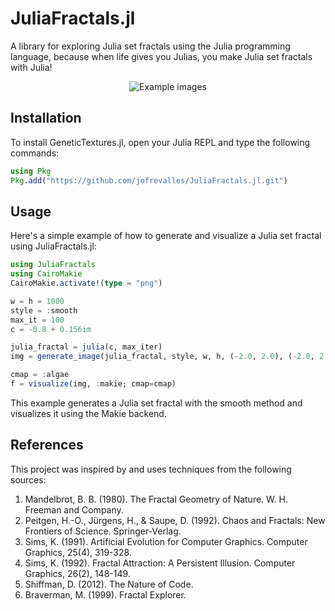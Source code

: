 # JuliaFractals.jl

A library for exploring Julia set fractals using the Julia programming language, because when life gives you Julias, you make Julia set fractals with Julia!

<div style="text-align: center;">
    <img src="./images/example.png" alt="Example images" style="display: inline-block; margin: 0 5px;" />
</div>

## Installation

To install GeneticTextures.jl, open your Julia REPL and type the following commands:

```julia
using Pkg
Pkg.add("https://github.com/jofrevalles/JuliaFractals.jl.git")
```

## Usage
Here's a simple example of how to generate and visualize a Julia set fractal using JuliaFractals.jl:
```julia
using JuliaFractals
using CairoMakie
CairoMakie.activate!(type = "png")

w = h = 1000
style = :smooth
max_it = 100
c = -0.8 + 0.156im

julia_fractal = julia(c, max_iter)
img = generate_image(julia_fractal, style, w, h, (-2.0, 2.0), (-2.0, 2.0), max_iter)

cmap = :algae
f = visualize(img, :makie; cmap=cmap)
```
This example generates a Julia set fractal with the smooth method and visualizes it using the Makie backend.

## References

This project was inspired by and uses techniques from the following sources:

1. Mandelbrot, B. B. (1980). The Fractal Geometry of Nature. W. H. Freeman and Company.
2. Peitgen, H.-O., Jürgens, H., & Saupe, D. (1992). Chaos and Fractals: New Frontiers of Science. Springer-Verlag.
3. Sims, K. (1991). Artificial Evolution for Computer Graphics. Computer Graphics, 25(4), 319-328.
4. Sims, K. (1992). Fractal Attraction: A Persistent Illusion. Computer Graphics, 26(2), 148-149.
5. Shiffman, D. (2012). The Nature of Code.
6. Braverman, M. (1999). Fractal Explorer.

